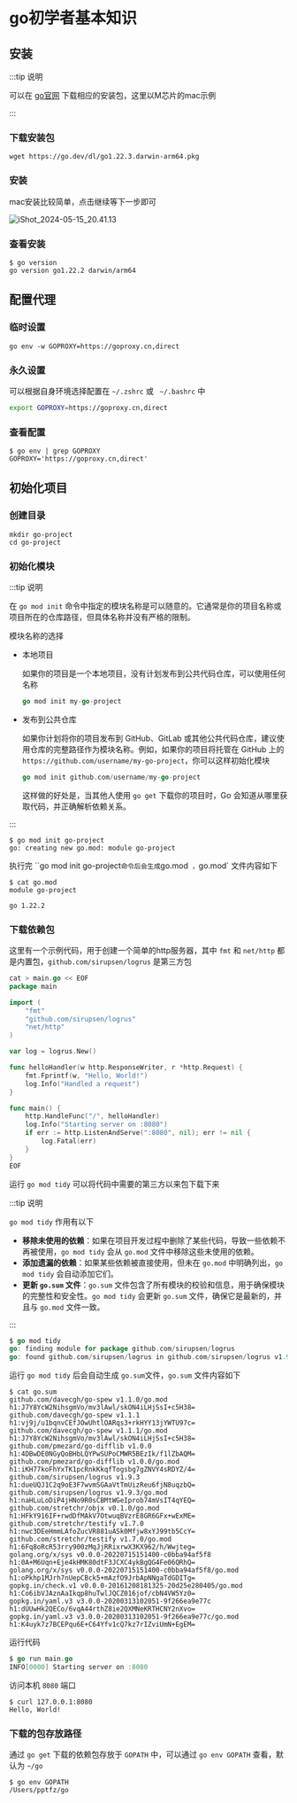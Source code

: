 # go初学者基本知识

## 安装

:::tip 说明

可以在 [go官网](https://go.dev/) 下载相应的安装包，这里以M芯片的mac示例

:::



### 下载安装包

```shell
wget https://go.dev/dl/go1.22.3.darwin-arm64.pkg
```



### 安装

mac安装比较简单，点击继续等下一步即可

![iShot_2024-05-15_20.41.13](https://gitea.pptfz.cn/pptfz/picgo-images/raw/branch/master/img/iShot_2024-05-15_20.41.13.png)



### 查看安装

```shell
$ go version
go version go1.22.2 darwin/arm64
```



## 配置代理

### 临时设置

```shell
go env -w GOPROXY=https://goproxy.cn,direct
```



### 永久设置

可以根据自身环境选择配置在 `~/.zshrc` 或 ` ~/.bashrc` 中

```sh
export GOPROXY=https://goproxy.cn,direct
```



### 查看配置

```shell
$ go env | grep GOPROXY
GOPROXY='https://goproxy.cn,direct'
```





## 初始化项目

### 创建目录

```shell
mkdir go-project
cd go-project 
```



### 初始化模块

:::tip 说明

在 `go mod init` 命令中指定的模块名称是可以随意的。它通常是你的项目名称或项目所在的仓库路径，但具体名称并没有严格的限制。

模块名称的选择

- 本地项目

  如果你的项目是一个本地项目，没有计划发布到公共代码仓库，可以使用任何名称

  ```go
  go mod init my-go-project
  ```

- 发布到公共仓库

  如果你计划将你的项目发布到 GitHub、GitLab 或其他公共代码仓库，建议使用仓库的完整路径作为模块名称。例如，如果你的项目将托管在 GitHub 上的 `https://github.com/username/my-go-project`，你可以这样初始化模块

  ```go
  go mod init github.com/username/my-go-project
  ```

  这样做的好处是，当其他人使用 `go get` 下载你的项目时，Go 会知道从哪里获取代码，并正确解析依赖关系。

:::

```shell
$ go mod init go-project
go: creating new go.mod: module go-project
```



执行完 ``go mod init go-project` 命令后会生成 `go.mod` ，`go.mod` 文件内容如下

```shell
$ cat go.mod
module go-project

go 1.22.2
```



### 下载依赖包

这里有一个示例代码，用于创建一个简单的http服务器，其中 `fmt` 和 `net/http` 都是内置包，`github.com/sirupsen/logrus` 是第三方包

```go
cat > main.go << EOF
package main

import (
    "fmt"
    "github.com/sirupsen/logrus"
    "net/http"
)

var log = logrus.New()

func helloHandler(w http.ResponseWriter, r *http.Request) {
    fmt.Fprintf(w, "Hello, World!")
    log.Info("Handled a request")
}

func main() {
    http.HandleFunc("/", helloHandler)
    log.Info("Starting server on :8080")
    if err := http.ListenAndServe(":8080", nil); err != nil {
        log.Fatal(err)
    }
}
EOF
```



运行 `go mod tidy` 可以将代码中需要的第三方以来包下载下来

:::tip 说明

`go mod tidy` 作用有以下

- **移除未使用的依赖**：如果在项目开发过程中删除了某些代码，导致一些依赖不再被使用，`go mod tidy` 会从 `go.mod` 文件中移除这些未使用的依赖。
- **添加遗漏的依赖**：如果某些依赖被直接使用，但未在 `go.mod` 中明确列出，`go mod tidy` 会自动添加它们。
- **更新 `go.sum` 文件**：`go.sum` 文件包含了所有模块的校验和信息，用于确保模块的完整性和安全性。`go mod tidy` 会更新 `go.sum` 文件，确保它是最新的，并且与 `go.mod` 文件一致。

:::

```go
$ go mod tidy
go: finding module for package github.com/sirupsen/logrus
go: found github.com/sirupsen/logrus in github.com/sirupsen/logrus v1.9.3
```



运行  `go mod tidy` 后会自动生成  `go.sum`文件，`go.sum` 文件内容如下

```shell
$ cat go.sum
github.com/davecgh/go-spew v1.1.0/go.mod h1:J7Y8YcW2NihsgmVo/mv3lAwl/skON4iLHjSsI+c5H38=
github.com/davecgh/go-spew v1.1.1 h1:vj9j/u1bqnvCEfJOwUhtlOARqs3+rkHYY13jYWTU97c=
github.com/davecgh/go-spew v1.1.1/go.mod h1:J7Y8YcW2NihsgmVo/mv3lAwl/skON4iLHjSsI+c5H38=
github.com/pmezard/go-difflib v1.0.0 h1:4DBwDE0NGyQoBHbLQYPwSUPoCMWR5BEzIk/f1lZbAQM=
github.com/pmezard/go-difflib v1.0.0/go.mod h1:iKH77koFhYxTK1pcRnkKkqfTogsbg7gZNVY4sRDYZ/4=
github.com/sirupsen/logrus v1.9.3 h1:dueUQJ1C2q9oE3F7wvmSGAaVtTmUizReu6fjN8uqzbQ=
github.com/sirupsen/logrus v1.9.3/go.mod h1:naHLuLoDiP4jHNo9R0sCBMtWGeIprob74mVsIT4qYEQ=
github.com/stretchr/objx v0.1.0/go.mod h1:HFkY916IF+rwdDfMAkV7OtwuqBVzrE8GR6GFx+wExME=
github.com/stretchr/testify v1.7.0 h1:nwc3DEeHmmLAfoZucVR881uASk0Mfjw8xYJ99tb5CcY=
github.com/stretchr/testify v1.7.0/go.mod h1:6Fq8oRcR53rry900zMqJjRRixrwX3KX962/h/Wwjteg=
golang.org/x/sys v0.0.0-20220715151400-c0bba94af5f8 h1:0A+M6Uqn+Eje4kHMK80dtF3JCXC4ykBgQG4Fe06QRhQ=
golang.org/x/sys v0.0.0-20220715151400-c0bba94af5f8/go.mod h1:oPkhp1MJrh7nUepCBck5+mAzfO9JrbApNNgaTdGDITg=
gopkg.in/check.v1 v0.0.0-20161208181325-20d25e280405/go.mod h1:Co6ibVJAznAaIkqp8huTwlJQCZ016jof/cbN4VW5Yz0=
gopkg.in/yaml.v3 v3.0.0-20200313102051-9f266ea9e77c h1:dUUwHk2QECo/6vqA44rthZ8ie2QXMNeKRTHCNY2nXvo=
gopkg.in/yaml.v3 v3.0.0-20200313102051-9f266ea9e77c/go.mod h1:K4uyk7z7BCEPqu6E+C64Yfv1cQ7kz7rIZviUmN+EgEM=
```



运行代码

```go
$ go run main.go 
INFO[0000] Starting server on :8080   
```



访问本机 `8080` 端口

```shell
$ curl 127.0.0.1:8080
Hello, World!
```



### 下载的包存放路径

通过 `go get` 下载的依赖包存放于 `GOPATH` 中，可以通过 `go env GOPATH` 查看，默认为 `~/go` 

```shell
$ go env GOPATH
/Users/pptfz/go
```







